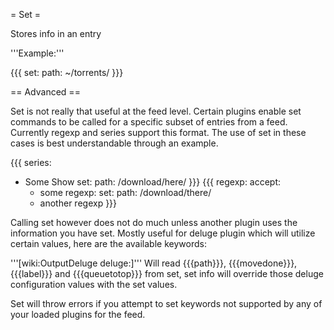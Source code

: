 = Set =

Stores info in an entry

'''Example:'''

{{{
set:
  path: ~/torrents/
}}}

== Advanced ==

Set is not really that useful at the feed level. Certain plugins enable set commands to be called for a specific subset of entries from a feed. Currently regexp and series support this format. The use of set in these cases is best understandable through an example.

{{{
series:
  - Some Show
      set:
        path: /download/here/
}}}
{{{
regexp:
  accept:
    - some regexp:
        set:
          path: /download/there/
    - another regexp
}}}

Calling set however does not do much unless another plugin uses the information you have set.
Mostly useful for deluge plugin which will utilize certain values, here are the available keywords:

'''[wiki:OutputDeluge deluge:]'''
Will read {{{path}}}, {{{movedone}}}, {{{label}}} and {{{queuetotop}}} from set, set info will override those deluge configuration values with the set values.

Set will throw errors if you attempt to set keywords not supported by any of your loaded plugins for the feed.